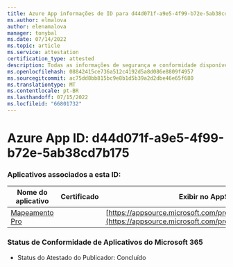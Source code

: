 ```yaml
---
title: Azure App informações de ID para d44d071f-a9e5-4f99-b72e-5ab38cd7b175
ms.author: elmalova
author: elenamalova
manager: tonybal
ms.date: 07/14/2022
ms.topic: article
ms.service: attestation
certification_type: attested
description: Todas as informações de segurança e conformidade disponíveis para d44d071f-a9e5-4f99-b72e-5ab38cd7b175.
ms.openlocfilehash: 08842415ce736a512c4192d5a8d086e8809f4957
ms.sourcegitcommit: ac75dd8bb815bc9e8b1d5b39a2d2dbe46e65f680
ms.translationtype: MT
ms.contentlocale: pt-BR
ms.lasthandoff: 07/15/2022
ms.locfileid: "66801732"
---
```

# <a name="azure-app-id-d44d071f-a9e5-4f99-b72e-5ab38cd7b175"></a>Azure App ID: d44d071f-a9e5-4f99-b72e-5ab38cd7b175


### <a name="apps-associated-with-this-id"></a>Aplicativos associados a esta ID:
| **Nome do aplicativo** | **Certificado** | **Exibir no AppSource** |
|--------------|---------------|-----------------------|
| [Mapeamento Pro](../forward/WA200003434.md) |  | [https://appsource.microsoft.com/product/office/WA200003434](https://appsource.microsoft.com/product/office/WA200003434) |

### <a name="microsoft-365-app-compliance-status"></a>Status de Conformidade de Aplicativos do Microsoft 365
- Status do Atestado do Publicador: Concluído
